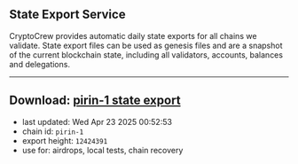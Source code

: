 ## State Export Service
CryptoCrew provides automatic daily state exports for all chains we validate. State export files can be used as genesis files and are a snapshot of the current blockchain state, including all validators, accounts, balances and delegations.

---
**Download: [pirin-1 state export](https://dl-eu2.ccvalidators.com/SERVICE/nolus/pirin-1_export_12424391.json)**
---

- last updated: Wed Apr 23 2025 00:52:53
- chain id: `pirin-1`
- export height: `12424391`
- use for: airdrops, local tests, chain recovery

